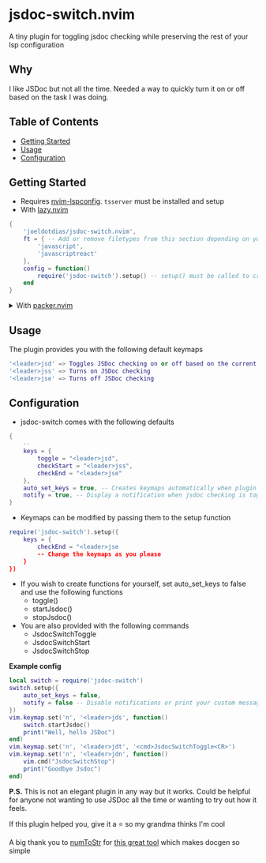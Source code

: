 # jsdoc-switch.nvim

A tiny plugin for toggling jsdoc checking while preserving the rest of your lsp configuration

## Why
I like JSDoc but not all the time. Needed a way to quickly turn it on or off based on the task I was doing.

## Table of Contents
- [Getting Started](#getting-started)
- [Usage](#usage)
- [Configuration](#configuration)

## Getting Started
- Requires [nvim-lspconfig](https://github.com/neovim/nvim-lspconfig). `tsserver` must be installed and setup
- With [lazy.nvim](https://github.com/folke/lazy.nvim)
```lua
{
    'joeldotdias/jsdoc-switch.nvim',
    ft = { -- Add or remove filetypes from this section depending on your requirements
        'javascript',
        'javascriptreact'
    },
    config = function()
        require('jsdoc-switch').setup() -- setup() must be called to create default keymaps
    end
}
```

<details>
<summary>With <a href="https://github.com/wbthomason/packer.nvim">packer.nvim</a></summary>

```lua
use {
    'joeldotdias/jsdoc-switch.nvim',
    ft = { -- Add or remove filetypes from this section depending on your requirements
        'javascript',
        'javascriptreact'
    },
    config = function()
        require('jsdoc-switch').setup() -- setup() must be called to create default keymaps
    end
}
```
</details>

## Usage
The plugin provides you with the following default keymaps
```lua
'<leader>jsd' => Toggles JSDoc checking on or off based on the current state
'<leader>jss' => Turns on JSDoc checking
'<leader>jse' => Turns off JSDoc checking
```

## Configuration
- jsdoc-switch comes with the following defaults
```lua
{
    --
    keys = {
        toggle = "<leader>jsd",
        checkStart = "<leader>jss",
        checkEnd = "<leader>jse"
    },
    auto_set_keys = true, -- Creates keymaps automatically when plugin is loaded
    notify = true, -- Display a notification when jsdoc checking is toggled
}
```

- Keymaps can be modified by passing them to the setup function
```lua
require('jsdoc-switch').setup({
    keys = {
        checkEnd = "<leader>jse
        -- Change the keymaps as you please
    }
})
```

- If you wish to create functions for yourself, set auto_set_keys to false and use the following functions
    - toggle()
    - startJsdoc()
    - stopJsdoc()
- You are also provided with the following commands
    - JsdocSwitchToggle
    - JsdocSwitchStart
    - JsdocSwitchStop

**Example config**
```lua
local switch = require('jsdoc-switch')
switch.setup({
    auto_set_keys = false,
    notify = false -- Disable notifications or print your custom messages
})
vim.keymap.set('n', '<leader>jds', function()
    switch.startJsdoc()
    print("Well, hello JSDoc")
end)
vim.keymap.set('n', '<leader>jdt', '<cmd>JsdocSwitchToggle<CR>')
vim.keymap.set('n', '<leader>jdn', function()
    vim.cmd("JsdocSwitchStop")
    print("Goodbye Jsdoc")
end)
```

**P.S.** This is not an elegant plugin in any way but it works. Could be helpful for anyone not wanting to use JSDoc all the time or wanting to try out how it feels.

If this plugin helped you, give it a ⭐ so my grandma thinks I'm cool

A big thank you to [numToStr](https://github.com/numToStr) for [this great tool](https://github.com/numToStr/lemmy-help) which makes docgen so simple